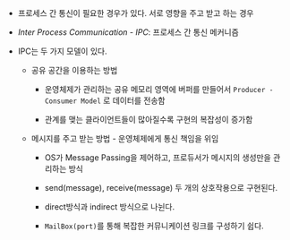 - 프로세스 간 통신이 필요한 경우가 있다. 서로 영향을 주고 받고 하는 경우

- *Inter Process Communication - IPC*: 프로세스 간 통신 메커니즘

- IPC는 두 가지 모델이 있다. 

	- 공유 공간을 이용하는 방법

		- 운영체제가 관리하는 공유 메모리 영역에 버퍼를 만들어서 `Producer - Consumer Model` 로 데이터를 전송함

		- 관계를 맺는 클라이언트들이 많아질수록 구현의 복잡성이 증가함

	- 메시지를 주고 받는 방법 - 운영체제에게 통신 책임을 위임

		- OS가 Message Passing을 제어하고, 프로듀서가 메시지의 생성만을 관리하는 방식

		- send(message), receive(message) 두 개의 상호작용으로 구현된다. 

		- direct방식과 indirect 방식으로 나뉜다.

		- `MailBox(port)`를 통해 복잡한 커뮤니케이션 링크를 구성하기 쉽다. 

		<br/>

